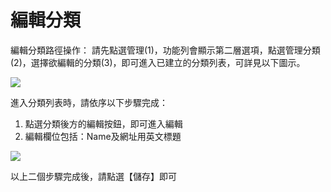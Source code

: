 # 編輯分類
編輯分類路徑操作：
請先點選管理(1)，功能列會顯示第二層選項，點選管理分類(2)，選擇欲編輯的分類(3)，即可進入已建立的分類列表，可詳見以下圖示。

![](https://i.imgur.com/NzjZ5JS.png)

進入分類列表時，請依序以下步驟完成：
1. 點選分類後方的編輯按鈕，即可進入編輯
2. 編輯欄位包括：Name及網址用英文標題

![](https://i.imgur.com/0SKPALu.png)

以上二個步驟完成後，請點選【儲存】即可